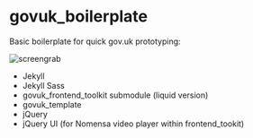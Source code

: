 govuk_boilerplate
=================

Basic boilerplate for quick gov.uk prototyping:

![screengrab](http://demotive.github.io/z-screengrabs/PROTOTYPE.png)

* Jekyll
* Jekyll Sass
* govuk_frontend_toolkit submodule (liquid version)
* govuk_template
* jQuery
* jQuery UI (for Nomensa video player within frontend_tookit)
